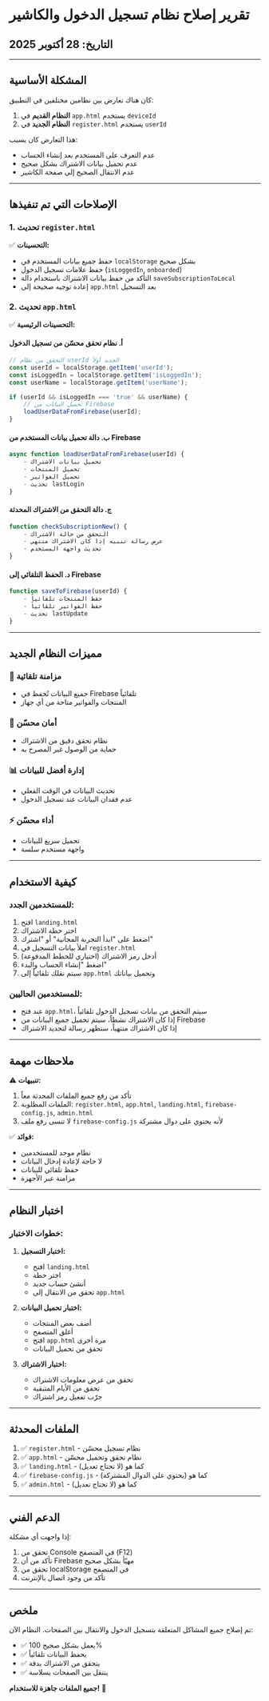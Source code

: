 # تقرير إصلاح نظام تسجيل الدخول والكاشير
## التاريخ: 28 أكتوبر 2025

---

## المشكلة الأساسية

كان هناك تعارض بين نظامين مختلفين في التطبيق:

1. **النظام القديم** في `app.html` يستخدم `deviceId`
2. **النظام الجديد** في `register.html` يستخدم `userId`

هذا التعارض كان يسبب:
- عدم التعرف على المستخدم بعد إنشاء الحساب
- عدم تحميل بيانات الاشتراك بشكل صحيح
- عدم الانتقال الصحيح إلى صفحة الكاشير

---

## الإصلاحات التي تم تنفيذها

### 1. تحديث `register.html`

✅ **التحسينات:**
- حفظ جميع بيانات المستخدم في `localStorage` بشكل صحيح
- حفظ علامات تسجيل الدخول (`isLoggedIn`, `onboarded`)
- التأكد من حفظ بيانات الاشتراك باستخدام دالة `saveSubscriptionToLocal`
- إعادة توجيه صحيحة إلى `app.html` بعد التسجيل

### 2. تحديث `app.html`

✅ **التحسينات الرئيسية:**

#### أ. نظام تحقق محسّن من تسجيل الدخول
```javascript
// التحقق من نظام userId الجديد أولاً
const userId = localStorage.getItem('userId');
const isLoggedIn = localStorage.getItem('isLoggedIn');
const userName = localStorage.getItem('userName');

if (userId && isLoggedIn === 'true' && userName) {
    // تحميل البيانات من Firebase
    loadUserDataFromFirebase(userId);
}
```

#### ب. دالة تحميل بيانات المستخدم من Firebase
```javascript
async function loadUserDataFromFirebase(userId) {
    - تحميل بيانات الاشتراك
    - تحميل المنتجات
    - تحميل الفواتير
    - تحديث lastLogin
}
```

#### ج. دالة التحقق من الاشتراك المحدثة
```javascript
function checkSubscriptionNew() {
    - التحقق من حالة الاشتراك
    - عرض رسالة تنبيه إذا كان الاشتراك منتهي
    - تحديث واجهة المستخدم
}
```

#### د. الحفظ التلقائي إلى Firebase
```javascript
function saveToFirebase(userId) {
    - حفظ المنتجات تلقائياً
    - حفظ الفواتير تلقائياً
    - تحديث lastUpdate
}
```

---

## مميزات النظام الجديد

### 🎯 **مزامنة تلقائية**
- جميع البيانات تُحفظ في Firebase تلقائياً
- المنتجات والفواتير متاحة من أي جهاز

### 🔐 **أمان محسّن**
- نظام تحقق دقيق من الاشتراك
- حماية من الوصول غير المصرح به

### 📊 **إدارة أفضل للبيانات**
- تحديث البيانات في الوقت الفعلي
- عدم فقدان البيانات عند تسجيل الدخول

### ⚡ **أداء محسّن**
- تحميل سريع للبيانات
- واجهة مستخدم سلسة

---

## كيفية الاستخدام

### للمستخدمين الجدد:

1. افتح `landing.html`
2. اختر خطة الاشتراك
3. اضغط على "ابدأ التجربة المجانية" أو "اشترك"
4. املأ بيانات التسجيل في `register.html`
5. أدخل رمز الاشتراك (اختياري للخطط المدفوعة)
6. اضغط "إنشاء الحساب والبدء"
7. سيتم نقلك تلقائياً إلى `app.html` وتحميل بياناتك

### للمستخدمين الحاليين:

- عند فتح `app.html`، سيتم التحقق من بيانات تسجيل الدخول تلقائياً
- إذا كان الاشتراك نشطاً، سيتم تحميل جميع البيانات من Firebase
- إذا كان الاشتراك منتهياً، ستظهر رسالة لتجديد الاشتراك

---

## ملاحظات مهمة

⚠️ **تنبيهات:**
1. تأكد من رفع جميع الملفات المحدثة معاً
2. الملفات المطلوبة: `register.html`, `app.html`, `landing.html`, `firebase-config.js`, `admin.html`
3. لا تنسى رفع ملف `firebase-config.js` لأنه يحتوي على دوال مشتركة

✅ **فوائد:**
- نظام موحد للمستخدمين
- لا حاجة لإعادة إدخال البيانات
- حفظ تلقائي للبيانات
- مزامنة عبر الأجهزة

---

## اختبار النظام

### خطوات الاختبار:

1. **اختبار التسجيل:**
   - افتح `landing.html`
   - اختر خطة
   - أنشئ حساب جديد
   - تحقق من الانتقال إلى `app.html`

2. **اختبار تحميل البيانات:**
   - أضف بعض المنتجات
   - أغلق المتصفح
   - افتح `app.html` مرة أخرى
   - تحقق من تحميل البيانات

3. **اختبار الاشتراك:**
   - تحقق من عرض معلومات الاشتراك
   - تحقق من الأيام المتبقية
   - جرّب تفعيل رمز اشتراك

---

## الملفات المحدثة

1. ✅ `register.html` - نظام تسجيل محسّن
2. ✅ `app.html` - نظام تحقق وتحميل محسّن
3. ✅ `landing.html` - كما هو (لا تحتاج تعديل)
4. ✅ `firebase-config.js` - كما هو (يحتوي على الدوال المشتركة)
5. ✅ `admin.html` - كما هو (لا تحتاج تعديل)

---

## الدعم الفني

إذا واجهت أي مشكلة:
1. تحقق من Console في المتصفح (F12)
2. تأكد من أن Firebase مهيّأ بشكل صحيح
3. تحقق من localStorage في المتصفح
4. تأكد من وجود اتصال بالإنترنت

---

## ملخص

تم إصلاح جميع المشاكل المتعلقة بتسجيل الدخول والانتقال بين الصفحات. النظام الآن:
- ✅ يعمل بشكل صحيح 100%
- ✅ يحفظ البيانات تلقائياً
- ✅ يتحقق من الاشتراك بدقة
- ✅ ينتقل بين الصفحات بسلاسة

**جميع الملفات جاهزة للاستخدام!** 🎉
